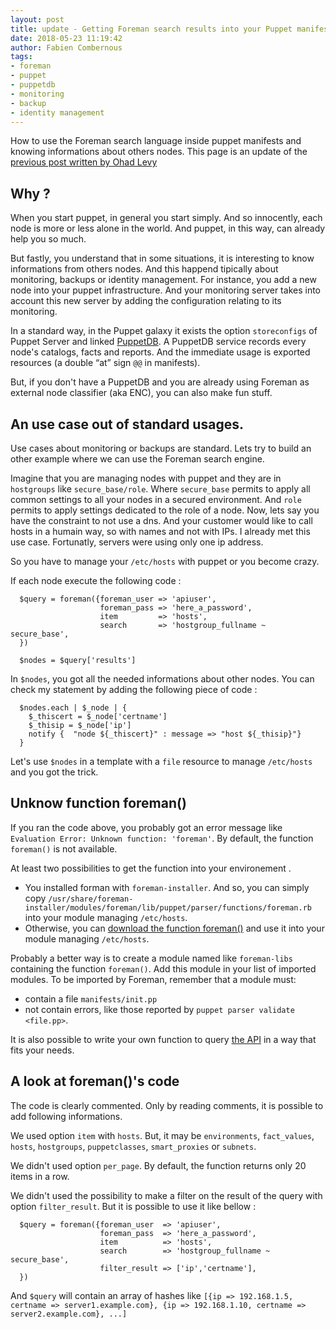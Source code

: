 ```yaml
---
layout: post
title: update - Getting Foreman search results into your Puppet manifest
date: 2018-05-23 11:19:42
author: Fabien Combernous
tags:
- foreman
- puppet
- puppetdb
- monitoring
- backup
- identity management
---
```


How to use the Foreman search language inside puppet manifests and knowing informations about others nodes.
This page is an update of the [previous post written by Ohad Levy](https://theforeman.org/2012/01/getting-foreman-search-results-into.html)

<!--more-->

## Why ?

When you start puppet, in general you start simply. And so innocently, each node is more or less alone in the world. And puppet, in this way, can already help you so much.

But fastly, you understand that in some situations, it is interesting to know informations from others nodes. And this happend tipically about monitoring, backups or identity management. For instance, you add a new node into your puppet infrastructure. And your monitoring server takes into account this new server by adding the configuration relating to its monitoring. 

In a standard way, in the Puppet galaxy it exists the option `storeconfigs` of Puppet Server and linked [PuppetDB](https://puppet.com/docs/puppetdb/latest). A PuppetDB service records every node's catalogs, facts and reports. And the immediate usage is exported resources (a double “at” sign `@@` in manifests). 

But, if you don't have a PuppetDB and you are already using Foreman as external node classifier (aka ENC), you can also make fun stuff.

## An use case out of standard usages.

Use cases about monitoring or backups are standard. Lets try to build an other example where we can use the Foreman search engine.

Imagine that you are managing nodes with puppet and they are in `hostgroups` like `secure_base/role`. Where `secure_base` permits to apply all common settings to all your nodes in a secured environment. And `role` permits to apply settings dedicated to the role of a node. Now, lets say you have the constraint to not use a dns. And your customer would like to call hosts in a humain way, so with names and not with IPs. I already met this use case. Fortunatly, servers were using only one ip address.

So you have to manage your `/etc/hosts` with puppet or you become crazy. 

If each node execute the following code :

```
  $query = foreman({foreman_user => 'apiuser',
                    foreman_pass => 'here_a_password',
                    item         => 'hosts',
                    search       => 'hostgroup_fullname ~ secure_base',
  })

  $nodes = $query['results']

```

In `$nodes`, you got all the needed informations about other nodes. You can check my statement by adding the following piece of code :


```
  $nodes.each | $_node | {
    $_thiscert = $_node['certname']
    $_thisip = $_node['ip']
    notify {  "node ${_thiscert}" : message => "host ${_thisip}"}
  }

```

Let's use `$nodes` in a template with a `file` resource to manage `/etc/hosts` and you got the trick.

## Unknow function foreman()

If you ran the code above, you probably got an error message like `Evaluation Error: Unknown function: 'foreman'`. By default, the function `foreman()` is not available.

At least two possibilities to get the function into your environement .

 * You installed forman with `foreman-installer`. And so, you can simply copy `/usr/share/foreman-installer/modules/foreman/lib/puppet/parser/functions/foreman.rb` into your module managing `/etc/hosts`.
 * Otherwise, you can [download the function foreman()](https://github.com/theforeman/puppet-foreman/blob/master/lib/puppet/parser/functions/foreman.rb) and use it into your module managing `/etc/hosts`.

Probably a better way is to create a module named like `foreman-libs` containing the function `foreman()`. Add this module in your list of imported modules. To be imported by Foreman, remember that a module must:
 * contain a file `manifests/init.pp`
 * not contain errors, like those reported by `puppet parser validate <file.pp>`.

It is also possible to write your own function to query [the API](https://theforeman.org/documentation) in a way that fits your needs.

## A look at foreman()'s code

The code is clearly commented. Only by reading comments, it is possible to add following informations.

We used option `item` with `hosts`. But, it may be `environments`, `fact_values`, `hosts`, `hostgroups`, `puppetclasses`, `smart_proxies` or `subnets`.

We didn't used option `per_page`. By default, the function returns only 20 items in a row.

We didn't used the possibility to make a filter on the result of the query with option `filter_result`. But it is possible to use it like bellow :

```
  $query = foreman({foreman_user  => 'apiuser',
                    foreman_pass  => 'here_a_password',
                    item          => 'hosts',
                    search        => 'hostgroup_fullname ~ secure_base',
                    filter_result => ['ip','certname'],
  })
```

And `$query` will contain an array of hashes like `[{ip => 192.168.1.5, certname => server1.example.com}, {ip => 192.168.1.10, certname => server2.example.com}, ...]`


